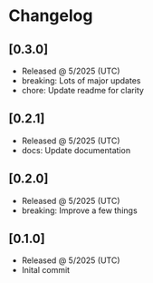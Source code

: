 # Changelog

## [0.3.0]

- Released @ 5/2025 (UTC)
- breaking: Lots of major updates
- chore: Update readme for clarity

## [0.2.1]

- Released @ 5/2025 (UTC)
- docs: Update documentation

## [0.2.0]

- Released @ 5/2025 (UTC)
- breaking: Improve a few things

## [0.1.0]

- Released @ 5/2025 (UTC)
- Inital commit
